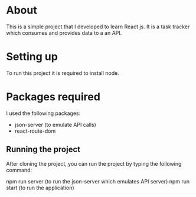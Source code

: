 # About
This is a simple project that I developed to learn React js. It is a task tracker which consumes and provides data to a an API.

# Setting up 

To run this project it is required to install node. 

# Packages required

I used the following packages:
- json-server (to emulate API calls)
- react-route-dom 

## Running the project

After cloning the project, you can run the project by typing the following command:

npm run server (to run the json-server which emulates API server)
npm run start (to run the application)

